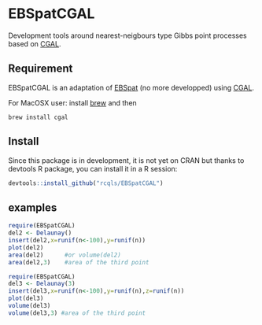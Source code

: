 # EBSpatCGAL

Development tools around nearest-neigbours type Gibbs point processes based on [CGAL](https://www.cgal.org).

## Requirement

EBSpatCGAL is an adaptation of [EBSpat](https://github.com/rcqls/EBSpat) (no more developped) using [CGAL](https://www.cgal.org). 

For MacOSX user: install [brew](http://brew.sh) and then 

	brew install cgal

## Install

Since this package is in development, it is not yet on CRAN but thanks to devtools R package, you can install it in a R session:

```{.R execute="false"}
devtools::install_github("rcqls/EBSpatCGAL")
```

## examples

```{.R execute="false"}
require(EBSpatCGAL)
del2 <- Delaunay()
insert(del2,x=runif(n<-100),y=runif(n))
plot(del2)
area(del2)		#or volume(del2)
area(del2,3) 	#area of the third point
```

```{.R execute="false"}
require(EBSpatCGAL)
del3 <- Delaunay(3)
insert(del3,x=runif(n<-100),y=runif(n),z=runif(n))
plot(del3)
volume(del3)
volume(del3,3) #area of the third point
```
